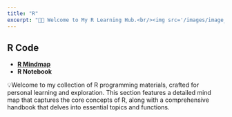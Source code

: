 ```yaml
---
title: "R"
excerpt: "👋🏻 Welcome to My R Learning Hub.<br/><img src='/images/image_r.png'>"
---
```

## R Code

 - **[R Mindmap](https://www.canva.com/design/DAGU2ziLJ8c/UyF-hDmdJdnrTYlZg3n7nA/view?utm_content=DAGU2ziLJ8c&utm_campaign=designshare&utm_medium=link&utm_source=editor)**
 - **R Notebook**

💡Welcome to my collection of R programming materials, crafted for personal learning and exploration. This section features a detailed mind map that captures the core concepts of R, along with a comprehensive handbook that delves into essential topics and functions.
